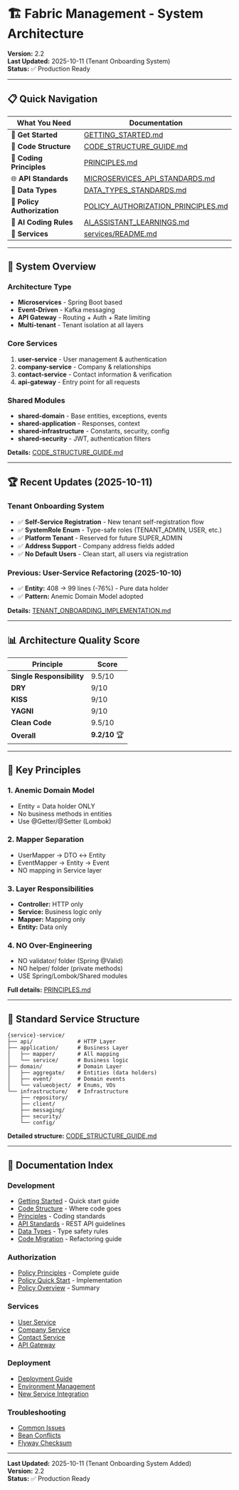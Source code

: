 # 🏗️ Fabric Management - System Architecture

**Version:** 2.2  
**Last Updated:** 2025-10-11 (Tenant Onboarding System)  
**Status:** ✅ Production Ready

---

## 📋 Quick Navigation

| What You Need               | Documentation                                                                        |
| --------------------------- | ------------------------------------------------------------------------------------ |
| 🚀 **Get Started**          | [GETTING_STARTED.md](development/GETTING_STARTED.md)                                 |
| 📁 **Code Structure**       | [CODE_STRUCTURE_GUIDE.md](development/CODE_STRUCTURE_GUIDE.md)                       |
| 📖 **Coding Principles**    | [PRINCIPLES.md](development/PRINCIPLES.md)                                           |
| 🌐 **API Standards**        | [MICROSERVICES_API_STANDARDS.md](development/MICROSERVICES_API_STANDARDS.md)         |
| 🔢 **Data Types**           | [DATA_TYPES_STANDARDS.md](development/DATA_TYPES_STANDARDS.md)                       |
| 🔐 **Policy Authorization** | [POLICY_AUTHORIZATION_PRINCIPLES.md](development/POLICY_AUTHORIZATION_PRINCIPLES.md) |
| 🤖 **AI Coding Rules**      | [AI_ASSISTANT_LEARNINGS.md](AI_ASSISTANT_LEARNINGS.md)                               |
| 🔧 **Services**             | [services/README.md](services/README.md)                                             |

---

## 🎯 System Overview

### Architecture Type

- **Microservices** - Spring Boot based
- **Event-Driven** - Kafka messaging
- **API Gateway** - Routing + Auth + Rate limiting
- **Multi-tenant** - Tenant isolation at all layers

### Core Services

1. **user-service** - User management & authentication
2. **company-service** - Company & relationships
3. **contact-service** - Contact information & verification
4. **api-gateway** - Entry point for all requests

### Shared Modules

- **shared-domain** - Base entities, exceptions, events
- **shared-application** - Responses, context
- **shared-infrastructure** - Constants, security, config
- **shared-security** - JWT, authentication filters

**Details:** [CODE_STRUCTURE_GUIDE.md](development/CODE_STRUCTURE_GUIDE.md)

---

## 🏆 Recent Updates (2025-10-11)

### Tenant Onboarding System

- ✅ **Self-Service Registration** - New tenant self-registration flow
- ✅ **SystemRole Enum** - Type-safe roles (TENANT_ADMIN, USER, etc.)
- ✅ **Platform Tenant** - Reserved for future SUPER_ADMIN
- ✅ **Address Support** - Company address fields added
- ✅ **No Default Users** - Clean start, all users via registration

### Previous: User-Service Refactoring (2025-10-10)

- ✅ **Entity:** 408 → 99 lines (-76%) - Pure data holder
- ✅ **Pattern:** Anemic Domain Model adopted

**Details:** [TENANT_ONBOARDING_IMPLEMENTATION.md](../TENANT_ONBOARDING_IMPLEMENTATION.md)

---

## 📊 Architecture Quality Score

| Principle                 | Score         |
| ------------------------- | ------------- |
| **Single Responsibility** | 9.5/10        |
| **DRY**                   | 9/10          |
| **KISS**                  | 9/10          |
| **YAGNI**                 | 9/10          |
| **Clean Code**            | 9.5/10        |
| **Overall**               | **9.2/10** 🏆 |

---

## 🎯 Key Principles

### 1. Anemic Domain Model

- Entity = Data holder ONLY
- No business methods in entities
- Use @Getter/@Setter (Lombok)

### 2. Mapper Separation

- UserMapper → DTO ↔ Entity
- EventMapper → Entity → Event
- NO mapping in Service layer

### 3. Layer Responsibilities

- **Controller:** HTTP only
- **Service:** Business logic only
- **Mapper:** Mapping only
- **Entity:** Data only

### 4. NO Over-Engineering

- NO validator/ folder (Spring @Valid)
- NO helper/ folder (private methods)
- USE Spring/Lombok/Shared modules

**Full details:** [PRINCIPLES.md](development/PRINCIPLES.md)

---

## 📂 Standard Service Structure

```
{service}-service/
├── api/              # HTTP Layer
├── application/      # Business Layer
│   ├── mapper/       # All mapping
│   └── service/      # Business logic
├── domain/           # Domain Layer
│   ├── aggregate/    # Entities (data holders)
│   ├── event/        # Domain events
│   └── valueobject/  # Enums, VOs
└── infrastructure/   # Infrastructure
    ├── repository/
    ├── client/
    ├── messaging/
    ├── security/
    └── config/
```

**Detailed structure:** [CODE_STRUCTURE_GUIDE.md](development/CODE_STRUCTURE_GUIDE.md)

---

## 🔗 Documentation Index

### Development

- [Getting Started](development/GETTING_STARTED.md) - Quick start guide
- [Code Structure](development/CODE_STRUCTURE_GUIDE.md) - Where code goes
- [Principles](development/PRINCIPLES.md) - Coding standards
- [API Standards](development/MICROSERVICES_API_STANDARDS.md) - REST API guidelines
- [Data Types](development/DATA_TYPES_STANDARDS.md) - Type safety rules
- [Code Migration](development/CODE_MIGRATION_GUIDE.md) - Refactoring guide

### Authorization

- [Policy Principles](development/POLICY_AUTHORIZATION_PRINCIPLES.md) - Complete guide
- [Policy Quick Start](development/POLICY_AUTHORIZATION_QUICK_START.md) - Implementation
- [Policy Overview](development/POLICY_AUTHORIZATION.md) - Summary

### Services

- [User Service](services/user-service.md)
- [Company Service](services/company-service.md)
- [Contact Service](services/contact-service.md)
- [API Gateway](services/api-gateway.md)

### Deployment

- [Deployment Guide](deployment/DEPLOYMENT_GUIDE.md)
- [Environment Management](deployment/ENVIRONMENT_MANAGEMENT_BEST_PRACTICES.md)
- [New Service Integration](deployment/NEW_SERVICE_INTEGRATION_GUIDE.md)

### Troubleshooting

- [Common Issues](troubleshooting/COMMON_ISSUES_AND_SOLUTIONS.md)
- [Bean Conflicts](troubleshooting/BEAN_CONFLICT_RESOLUTION.md)
- [Flyway Checksum](troubleshooting/FLYWAY_CHECKSUM_MISMATCH.md)

---

**Last Updated:** 2025-10-11 (Tenant Onboarding System Added)  
**Version:** 2.2  
**Status:** ✅ Production Ready
